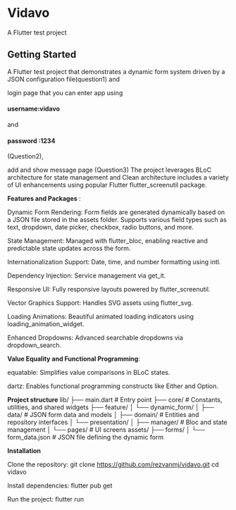 # Vidavo

A Flutter test project

## Getting Started

A Flutter test project that demonstrates a dynamic form system driven by a JSON configuration file(question1) and

login page that you can enter app using 

#### username:vidavo 

and 

#### password :1234 

(Question2),

 add and show message page (Question3)
The project leverages BLoC architecture for state management and Clean architecture includes a variety of UI enhancements using popular Flutter flutter_screenutil package.


**Features and Packages** :

Dynamic Form Rendering:
Form fields are generated dynamically based on a JSON file stored in the assets folder. Supports various field types such as text, dropdown, date picker, checkbox, radio buttons, and more.

State Management:
Managed with flutter_bloc, enabling reactive and predictable state updates across the form.


Internationalization Support:
Date, time, and number formatting using intl.

Dependency Injection:
Service management via get_it.

Responsive UI:
Fully responsive layouts powered by flutter_screenutil.

Vector Graphics Support:
Handles SVG assets using flutter_svg.

Loading Animations:
Beautiful animated loading indicators using loading_animation_widget.

Enhanced Dropdowns:
Advanced searchable dropdowns via dropdown_search.


**Value Equality and Functional Programming**:

equatable: Simplifies value comparisons in BLoC states.

dartz: Enables functional programming constructs like Either and Option.



**Project structure**
lib/
├── main.dart                  # Entry point
├── core/                      # Constants, utilities, and shared widgets
├── feature/
│   └── dynamic_form/
│       ├── data/              # JSON form data and models
│       ├── domain/            # Entities and repository interfaces
│       └── presentation/
│           ├── manager/       # Bloc and state management
│           └── pages/         # UI screens
assets/
├── forms/
│   └── form_data.json          # JSON file defining the dynamic form



**Installation**

Clone the repository:
git clone https://github.com/rezvanmj/vidavo.git
cd vidavo


Install dependencies:
flutter pub get


Run the project:
flutter run

